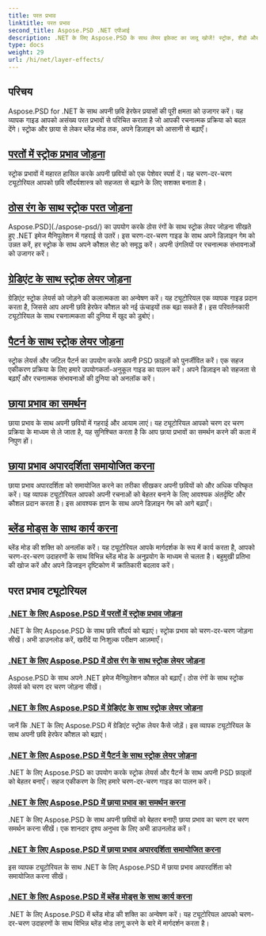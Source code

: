 ```yaml
---
title: परत प्रभाव
linktitle: परत प्रभाव
second_title: Aspose.PSD .NET एपीआई
description: .NET के लिए Aspose.PSD के साथ लेयर इफ़ेक्ट का जादू खोजें! स्ट्रोक, शैडो और ब्लेंड मोड जोड़ना सीखकर अपनी इमेज मैनिपुलेशन स्किल को बढ़ाएँ।
type: docs
weight: 29
url: /hi/net/layer-effects/
---
```

## परिचय

Aspose.PSD for .NET के साथ अपनी छवि हेरफेर प्रयासों की पूरी क्षमता को उजागर करें। यह व्यापक गाइड आपको असंख्य परत प्रभावों से परिचित कराता है जो आपकी रचनात्मक प्रक्रिया को बदल देंगे। स्ट्रोक और छाया से लेकर ब्लेंड मोड तक, अपने डिज़ाइन को आसानी से बढ़ाएँ।

## [परतों में स्ट्रोक प्रभाव जोड़ना](./adding-stroke-effects/)

स्ट्रोक प्रभावों में महारत हासिल करके अपनी छवियों को एक पेशेवर स्पर्श दें। यह चरण-दर-चरण ट्यूटोरियल आपको छवि सौंदर्यशास्त्र को सहजता से बढ़ाने के लिए सशक्त बनाता है। 

## [ठोस रंग के साथ स्ट्रोक परत जोड़ना](./adding-stroke-layer-solid-color/)

Aspose.PSD](./aspose-psd/) का उपयोग करके ठोस रंगों के साथ स्ट्रोक लेयर जोड़ना सीखते हुए .NET इमेज मैनिपुलेशन में गहराई से उतरें। इस चरण-दर-चरण गाइड के साथ अपने डिज़ाइन गेम को उन्नत करें, हर स्ट्रोक के साथ अपने कौशल सेट को समृद्ध करें। अपनी उंगलियों पर रचनात्मक संभावनाओं को उजागर करें।

## [ग्रेडिएंट के साथ स्ट्रोक लेयर जोड़ना](./adding-stroke-layer-gradient/)

ग्रेडिएंट स्ट्रोक लेयर्स को जोड़ने की कलात्मकता का अन्वेषण करें। यह ट्यूटोरियल एक व्यापक गाइड प्रदान करता है, जिससे आप अपनी छवि हेरफेर कौशल को नई ऊंचाइयों तक बढ़ा सकते हैं। इस परिवर्तनकारी ट्यूटोरियल के साथ रचनात्मकता की दुनिया में खुद को डुबोएं।

## [पैटर्न के साथ स्ट्रोक लेयर जोड़ना](./adding-stroke-layer-pattern/)

स्ट्रोक लेयर्स और जटिल पैटर्न का उपयोग करके अपनी PSD फ़ाइलों को पुनर्जीवित करें। एक सहज एकीकरण प्रक्रिया के लिए हमारे उपयोगकर्ता-अनुकूल गाइड का पालन करें। अपने डिज़ाइन को सहजता से बढ़ाएँ और रचनात्मक संभावनाओं की दुनिया को अनलॉक करें।

## [छाया प्रभाव का समर्थन](./supporting-shadow-effects/)

छाया प्रभाव के साथ अपनी छवियों में गहराई और आयाम लाएं। यह ट्यूटोरियल आपको चरण दर चरण प्रक्रिया के माध्यम से ले जाता है, यह सुनिश्चित करता है कि आप छाया प्रभावों का समर्थन करने की कला में निपुण हों। 

## [छाया प्रभाव अपारदर्शिता समायोजित करना](./adjusting-shadow-effect-opacity/)

छाया प्रभाव अपारदर्शिता को समायोजित करने का तरीका सीखकर अपनी छवियों को और अधिक परिष्कृत करें। यह व्यापक ट्यूटोरियल आपको अपनी रचनाओं को बेहतर बनाने के लिए आवश्यक अंतर्दृष्टि और कौशल प्रदान करता है। इस आवश्यक ज्ञान के साथ अपने डिज़ाइन गेम को आगे बढ़ाएँ।

## [ब्लेंड मोड्स के साथ कार्य करना](./working-with-blend-modes/)

ब्लेंड मोड की शक्ति को अनलॉक करें। यह ट्यूटोरियल आपके मार्गदर्शक के रूप में कार्य करता है, आपको चरण-दर-चरण उदाहरणों के साथ विभिन्न ब्लेंड मोड के अनुप्रयोग के माध्यम से चलता है। बहुमुखी प्रतिभा की खोज करें और अपने डिजाइन दृष्टिकोण में क्रांतिकारी बदलाव करें।

## परत प्रभाव ट्यूटोरियल
### [.NET के लिए Aspose.PSD में परतों में स्ट्रोक प्रभाव जोड़ना](./adding-stroke-effects/)
.NET के लिए Aspose.PSD के साथ छवि सौंदर्य को बढ़ाएं। स्ट्रोक प्रभाव को चरण-दर-चरण जोड़ना सीखें। अभी डाउनलोड करें, खरीदें या निःशुल्क परीक्षण आज़माएँ।
### [.NET के लिए Aspose.PSD में ठोस रंग के साथ स्ट्रोक लेयर जोड़ना](./adding-stroke-layer-solid-color/)
Aspose.PSD के साथ अपने .NET इमेज मैनिपुलेशन कौशल को बढ़ाएँ। ठोस रंगों के साथ स्ट्रोक लेयर्स को चरण दर चरण जोड़ना सीखें।
### [.NET के लिए Aspose.PSD में ग्रेडिएंट के साथ स्ट्रोक लेयर जोड़ना](./adding-stroke-layer-gradient/)
जानें कि .NET के लिए Aspose.PSD में ग्रेडिएंट स्ट्रोक लेयर कैसे जोड़ें। इस व्यापक ट्यूटोरियल के साथ अपनी छवि हेरफेर कौशल को बढ़ाएं।
### [.NET के लिए Aspose.PSD में पैटर्न के साथ स्ट्रोक लेयर जोड़ना](./adding-stroke-layer-pattern/)
.NET के लिए Aspose.PSD का उपयोग करके स्ट्रोक लेयर्स और पैटर्न के साथ अपनी PSD फ़ाइलों को बेहतर बनाएँ। सहज एकीकरण के लिए हमारे चरण-दर-चरण गाइड का पालन करें।
### [.NET के लिए Aspose.PSD में छाया प्रभाव का समर्थन करना](./supporting-shadow-effects/)
.NET के लिए Aspose.PSD के साथ अपनी छवियों को बेहतर बनाएँ! छाया प्रभाव का चरण दर चरण समर्थन करना सीखें। एक शानदार दृश्य अनुभव के लिए अभी डाउनलोड करें।
### [.NET के लिए Aspose.PSD में छाया प्रभाव अपारदर्शिता समायोजित करना](./adjusting-shadow-effect-opacity/)
इस व्यापक ट्यूटोरियल के साथ .NET के लिए Aspose.PSD में छाया प्रभाव अपारदर्शिता को समायोजित करना सीखें।
### [.NET के लिए Aspose.PSD में ब्लेंड मोड्स के साथ कार्य करना](./working-with-blend-modes/)
.NET के लिए Aspose.PSD में ब्लेंड मोड की शक्ति का अन्वेषण करें। यह ट्यूटोरियल आपको चरण-दर-चरण उदाहरणों के साथ विभिन्न ब्लेंड मोड लागू करने के बारे में मार्गदर्शन करता है।